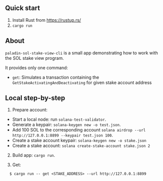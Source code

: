 ## Quick start

1. Install Rust from https://rustup.rs/
2. `cargo run`

## About

`paladin-sol-stake-view-cli` is a small app demonstrating how to work with the SOL stake
view program.

It provides only one command:

- `get`: Simulates a transaction containing the `GetStakeActivatingAndDeactivating` for
given stake account address

## Local step-by-step

1. Prepare account:
  - Start a local node: run `solana-test-validator`.
  - Generate a keypair: `solana-keygen new -o test.json`.
  - Add 100 SOL to the corresponding account `solana airdrop --url http://127.0.0.1:8899 --keypair test.json 100`.
  - Create a stake account keypair: `solana-keygen new -o stake.json`
  - Create a stake account: `solana create-stake-account stake.json 2`

2. Build app: `cargo run`.

3. Get:
```
  $ cargo run -- get <STAKE_ADDRESS> --url http://127.0.0.1:8899
```
